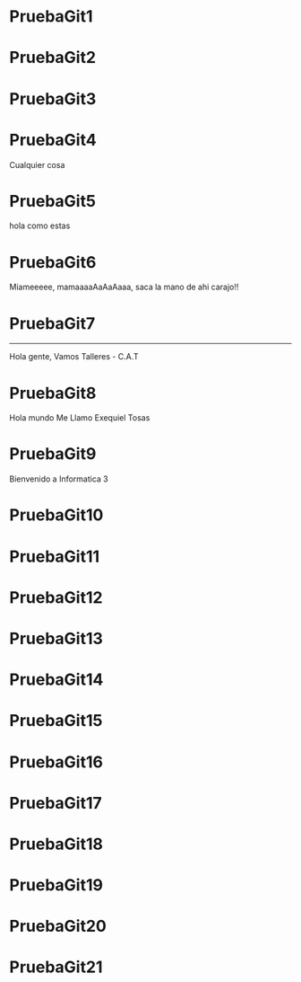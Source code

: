 # PruebaGit1



# PruebaGit2



# PruebaGit3



# PruebaGit4

Cualquier cosa

# PruebaGit5

hola como estas 

# PruebaGit6
Miameeeee, mamaaaaAaAaAaaa, saca la mano de ahi carajo!!


# PruebaGit7
------------
Hola gente, Vamos Talleres - C.A.T



# PruebaGit8
Hola mundo Me Llamo Exequiel Tosas


# PruebaGit9
Bienvenido a Informatica 3


# PruebaGit10



# PruebaGit11



# PruebaGit12



# PruebaGit13



# PruebaGit14



# PruebaGit15



# PruebaGit16



# PruebaGit17



# PruebaGit18



# PruebaGit19



# PruebaGit20



# PruebaGit21



